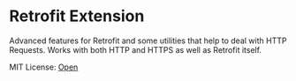 # Retrofit Extension
Advanced features for Retrofit and some utilities that help to deal with HTTP Requests. Works with both HTTP and HTTPS as well as Retrofit itself.



MIT License: [Open](https://github.com/JimmyWebster/RetrofitExtension/blob/master/LICENSE)
